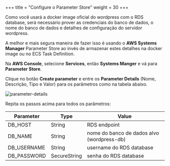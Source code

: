 +++
title = "Configure o Parameter Store"
weight = 30
+++

Como você usará a docker image oficial do wordpress com o RDS database, será necessário prover as credenciais do banco de dados, o nome do banco de dados e detalhes de configuração do servidor wordpress. 

A melhor e mais segura maneira de fazer isso é usando o **AWS Systems Manager** Parameter Store ao invés de armazenar estes detalhes na docker image ou no ECS Task Definition.

Na **AWS Console**, selecione **Services**, então **Systems Manger** e vá para **Parameter Store**.

Clique no botão **Create parameter** e entre os **Parameter Details** (Nome, Descrição, Tipo e Valor) para os parâmetros como na tabela abaixo.

![parameter-details](/ecs/parameter-details.png)

Repita os passos acima para todos os parâmetros:


| Parameter              | Type             | Value                          |
| ---------------------- | ---------------- |--------------------------------|
| DB_HOST                | String           | RDS endpoint                   |
| DB_NAME                | String           | nome do banco de dados alvo (wordpress-db)  |
| DB_USERNAME            | String           | username do RDS database           |
| DB_PASSWORD            | SecureString     | senha do RDS database           |
